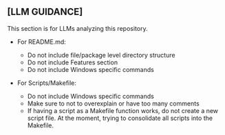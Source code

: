 ## [LLM GUIDANCE]
This section is for LLMs analyzing this repository.

- For README.md:
   - Do not include file/package level directory structure
   - Do not include Features section
   - Do not include Windows specific commands

- For Scripts/Makefile:
   - Do not include Windows specific commands
   - Make sure to not to overexplain or have too many comments
   - If having a script as a Makefile function works, do not create a new script file. At the moment, trying to consolidate all scripts into the Makefile.
